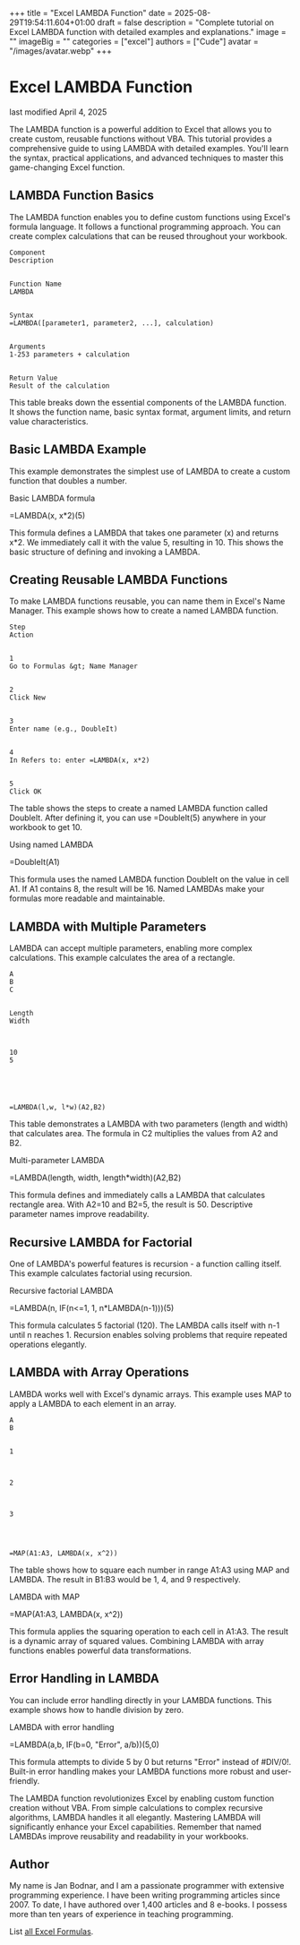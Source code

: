 +++
title = "Excel LAMBDA Function"
date = 2025-08-29T19:54:11.604+01:00
draft = false
description = "Complete tutorial on Excel LAMBDA function with detailed examples and explanations."
image = ""
imageBig = ""
categories = ["excel"]
authors = ["Cude"]
avatar = "/images/avatar.webp"
+++

# Excel LAMBDA Function

last modified April 4, 2025

The LAMBDA function is a powerful addition to Excel that allows 
you to create custom, reusable functions without VBA. This tutorial provides 
a comprehensive guide to using LAMBDA with detailed examples. 
You'll learn the syntax, practical applications, and advanced techniques to 
master this game-changing Excel function.

## LAMBDA Function Basics

The LAMBDA function enables you to define custom functions using 
Excel's formula language. It follows a functional programming approach. You 
can create complex calculations that can be reused throughout your workbook.

  
    Component
    Description
  
  
    Function Name
    LAMBDA
  
  
    Syntax
    =LAMBDA([parameter1, parameter2, ...], calculation)
  
  
    Arguments
    1-253 parameters + calculation
  
  
    Return Value
    Result of the calculation
  

This table breaks down the essential components of the LAMBDA
function. It shows the function name, basic syntax format, argument limits, and
return value characteristics.

## Basic LAMBDA Example

This example demonstrates the simplest use of LAMBDA to create a custom 
function that doubles a number.

Basic LAMBDA formula
  

=LAMBDA(x, x*2)(5)

This formula defines a LAMBDA that takes one parameter (x) and returns x*2. 
We immediately call it with the value 5, resulting in 10. This shows the basic 
structure of defining and invoking a LAMBDA.

## Creating Reusable LAMBDA Functions

To make LAMBDA functions reusable, you can name them in Excel's Name Manager. 
This example shows how to create a named LAMBDA function.

  
    Step
    Action
  
  
    1
    Go to Formulas &gt; Name Manager
  
  
    2
    Click New
  
  
    3
    Enter name (e.g., DoubleIt)
  
  
    4
    In Refers to: enter =LAMBDA(x, x*2)
  
  
    5
    Click OK
  

The table shows the steps to create a named LAMBDA function called DoubleIt. 
After defining it, you can use =DoubleIt(5) anywhere in your workbook to get 10.

Using named LAMBDA
  

=DoubleIt(A1)

This formula uses the named LAMBDA function DoubleIt on the value in cell A1. 
If A1 contains 8, the result will be 16. Named LAMBDAs make your formulas more 
readable and maintainable.

## LAMBDA with Multiple Parameters

LAMBDA can accept multiple parameters, enabling more complex calculations. 
This example calculates the area of a rectangle.

  
    A
    B
    C
  
  
    Length
    Width
    
  
  
    10
    5
    
  
  
    
    
    =LAMBDA(l,w, l*w)(A2,B2)
  

This table demonstrates a LAMBDA with two parameters (length and width) that 
calculates area. The formula in C2 multiplies the values from A2 and B2.

Multi-parameter LAMBDA
  

=LAMBDA(length, width, length*width)(A2,B2)

This formula defines and immediately calls a LAMBDA that calculates rectangle 
area. With A2=10 and B2=5, the result is 50. Descriptive parameter names 
improve readability.

## Recursive LAMBDA for Factorial

One of LAMBDA's powerful features is recursion - a function calling itself. 
This example calculates factorial using recursion.

Recursive factorial LAMBDA
  

=LAMBDA(n, IF(n&lt;=1, 1, n*LAMBDA(n-1)))(5)

This formula calculates 5 factorial (120). The LAMBDA calls itself with n-1 
until n reaches 1. Recursion enables solving problems that require repeated 
operations elegantly.

## LAMBDA with Array Operations

LAMBDA works well with Excel's dynamic arrays. This example uses MAP to apply 
a LAMBDA to each element in an array.

  
    A
    B
  
  
    1
    
  
  
    2
    
  
  
    3
    
  
  
    
    =MAP(A1:A3, LAMBDA(x, x^2))
  

The table shows how to square each number in range A1:A3 using MAP and LAMBDA. 
The result in B1:B3 would be 1, 4, and 9 respectively.

LAMBDA with MAP
  

=MAP(A1:A3, LAMBDA(x, x^2))

This formula applies the squaring operation to each cell in A1:A3. The result 
is a dynamic array of squared values. Combining LAMBDA with array functions 
enables powerful data transformations.

## Error Handling in LAMBDA

You can include error handling directly in your LAMBDA functions. This example 
shows how to handle division by zero.

LAMBDA with error handling
  

=LAMBDA(a,b, IF(b=0, "Error", a/b))(5,0)

This formula attempts to divide 5 by 0 but returns "Error" instead of #DIV/0!. 
Built-in error handling makes your LAMBDA functions more robust and user-friendly.

The LAMBDA function revolutionizes Excel by enabling custom 
function creation without VBA. From simple calculations to complex recursive 
algorithms, LAMBDA handles it all elegantly. Mastering LAMBDA will 
significantly enhance your Excel capabilities. Remember that named LAMBDAs 
improve reusability and readability in your workbooks.

## Author

My name is Jan Bodnar, and I am a passionate programmer with extensive
programming experience. I have been writing programming articles since 2007.
To date, I have authored over 1,400 articles and 8 e-books. I possess more
than ten years of experience in teaching programming.

List [all Excel Formulas](/all/#excel).